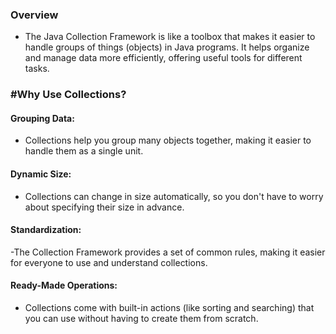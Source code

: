 ### Overview
- The Java Collection Framework is like a toolbox that makes it easier to handle groups of things (objects) in Java programs. It helps organize and manage data more efficiently, offering useful tools for different tasks.

### #Why Use Collections?
#### Grouping Data:
- Collections help you group many objects together, making it easier to handle them as a single unit.

#### Dynamic Size:
- Collections can change in size automatically, so you don't have to worry about specifying their size in advance.

#### Standardization:
-The Collection Framework provides a set of common rules, making it easier for everyone to use and understand collections.

#### Ready-Made Operations:
- Collections come with built-in actions (like sorting and searching) that you can use without having to create them from scratch.